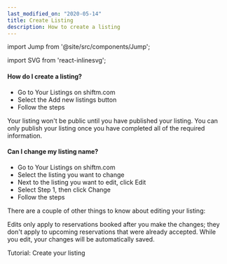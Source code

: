 ```yaml
---
last_modified_on: "2020-05-14"
title: Create Listing
description: How to create a listing
---
```


import Jump from '@site/src/components/Jump';

import SVG from 'react-inlinesvg';

#### How do I create a listing?

* Go to Your Listings on shiftm.com
* Select the Add new listings button
* Follow the steps

Your listing won't be public until you have published your listing. You can only publish your listing once you have completed all of the required information.


#### Can I change my listing name?

* Go to Your Listings on shiftm.com
* Select the listing you want to change
* Next to the listing you want to edit, click Edit
* Select Step 1, then click Change
* Follow the steps

There are a couple of other things to know about editing your listing:

Edits only apply to reservations booked after you make the changes; they don't apply to upcoming reservations that were already accepted.
While you edit, your changes will be automatically saved.

<Jump to="/guides/advanced/listings/">Tutorial: Create your listing</Jump>
